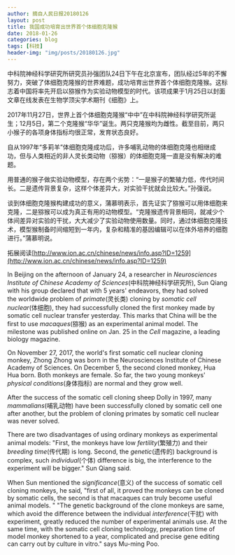 ```yaml
---
author: 摘自人民日报20180126
layout: post
title: 我国成功培育出世界首个体细胞克隆猴
date: 2018-01-26
categories: blog
tags: [科技]
header-img: "img/posts/20180126.jpg"
---
```

中科院神经科学研究所研究员孙强团队24日下午在北京宣布，团队经过5年的不懈努力，突破了体细胞克隆猴的世界难题，成功培育出世界首个体细胞克隆猴。这标志着中国将率先开启以猕猴作为实验动物模型的时代。该项成果于1月25日以封面文章在线发表在生物学顶尖学术期刊《细胞》上。

2017年11月27日，世界上首个体细胞克隆猴“中中”在中科院神经科学研究所诞生；12月5日，第二个克隆猴“华华”诞生。两只克隆猴均为雌性。截至目前，两只小猴子的各项身体指标均很正常，发育状态良好。

自从1997年“多莉羊”体细胞克隆成功后，许多哺乳动物的体细胞克隆也相继成功，但与人类相近的非人灵长类动物（猕猴）的体细胞克隆一直是没有解决的难题。

用普通的猴子做实验动物模型，存在两个劣势：“一是猴子的繁殖力低，传代时间长。二是遗传背景复杂，这样个体差异大，对实验干扰就会比较大。”孙强说。

谈到体细胞克隆猴构建成功的意义，蒲慕明表示，首先证实了猕猴可以用体细胞来克隆，二是猕猴可以成为真正有用的动物模型。“克隆猴遗传背景相同，就减少个体间差异对实验的干扰，大大减少了实验动物使用数量。同时，通过体细胞克隆技术，模型猴制备时间缩短到一年内，复杂和精准的基因编辑可以在体外培养的细胞进行。”蒲慕明说。

拓展阅读[http://www.ion.ac.cn/chinese/news/info.asp?ID=1259](http://www.ion.ac.cn/chinese/news/info.asp?ID=1259)

In Beijing on the afternoon of January 24, a researcher in _Neurosciences Institute of Chinese Academy of Sciences_(中科院神经科学研究所), Sun Qiang with his group declared that with 5 years' endeavors, they had solved the worldwide problem of _primate_(灵长类) cloning by _somatic cell nuclear_(体细胞), they had successfully cloned the first monkey made by somatic cell nuclear transfer yesterday. This marks that China will be the first to use _macaques_(猕猴) as an experimental animal model. The milestone was published online on Jan. 25 in the _Cell_ magazine, a leading biology magazine.

On November 27, 2017, the world's first somatic cell nuclear cloning monkey, Zhong Zhong was born in the Neurosciences Institute of Chinese Academy of Sciences. On December 5, the second cloned monkey, Hua Hua born. Both monkeys are female. So far, the two young monkeys' _physical conditions_(身体指标) are normal and they grow well.

After the success of the somatic cell cloning sheep Dolly in 1997, many _mammalians_(哺乳动物) have been successfully cloned by somatic cell one after another, but the problem of cloning primates by somatic cell nuclear was never solved.

There are two disadvantages of using ordinary monkeys as experimental animal models: "First, the monkeys have low _fertility_(繁殖力) and their _breeding time_(传代期) is long. Second, the _genetic_(遗传的) background is complex, such _individual_(个体) difference is big, the interference to the experiment will be bigger." Sun Qiang said.

When Sun mentioned the _significance_(意义) of the success of somatic cell cloning monkeys, he said, "first of all, it proved the monkeys can be cloned by somatic cells, the second is that macaques can truly become useful animal models. " "The genetic background of the clone monkeys are same, which avoid the difference between the individual _interference_(干扰) with experiment, greatly reduced the number of experimental animals use. At the same time, with the somatic cell cloning technology,  preparation time of model monkey shortened to a year, complicated and precise gene editing can carry out by culture in vitro." says Mu-ming Poo.


